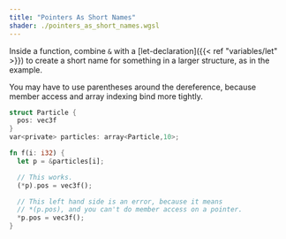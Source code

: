 ```yaml
---
title: "Pointers As Short Names"
shader: ./pointers_as_short_names.wgsl
---
```


Inside a function, combine `&` with a [let-declaration]({{< ref "variables/let" >}})
to create a short name for something in a larger structure, as in the example.

You may have to use parentheses around the dereference, because
member access and array indexing bind more tightly.

```rust
struct Particle {
  pos: vec3f
}
var<private> particles: array<Particle,10>;

fn f(i: i32) {
  let p = &particles[i];

  // This works.
  (*p).pos = vec3f();

  // This left hand side is an error, because it means
  // *(p.pos), and you can't do member access on a pointer.
  *p.pos = vec3f();
}
```


